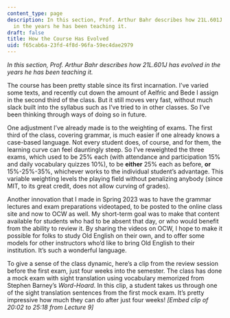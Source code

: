 ```yaml
---
content_type: page
description: In this section, Prof. Arthur Bahr describes how 21L.601J has evolved
  in the years he has been teaching it.
draft: false
title: How the Course Has Evolved
uid: f65cab6a-23fd-4f8d-96fa-59ec4dae2979
---
```

*In this section, Prof. Arthur Bahr describes how 21L.601J has evolved in the years he has been teaching it.*

The course has been pretty stable since its first incarnation. I’ve varied some texts, and recently cut down the amount of Aelfric and Bede I assign in the second third of the class. But it still moves very fast, without much slack built into the syllabus such as I’ve tried to in other classes. So I’ve been thinking through ways of doing so in future. 

One adjustment I’ve already made is to the weighting of exams. The first third of the class, covering grammar, is much easier if one already knows a case-based language. Not every student does, of course, and for them, the learning curve can feel dauntingly steep. So I’ve reweighted the three exams, which used to be 25% each (with attendance and participation 15% and daily vocabulary quizzes 10%), to be **either** 25% each as before, **or** 15%-25%-35%, whichever works to the individual student’s advantage. This variable weighting levels the playing field without penalizing anybody (since MIT, to its great credit, does not allow curving of grades).

Another innovation that I made in Spring 2023 was to have the grammar lectures and exam preparations videotaped, to be posted to the online class site and now to OCW as well. My short-term goal was to make that content available for students who had to be absent that day, or who would benefit from the ability to review it. By sharing the videos on OCW, I hope to make it possible for folks to study Old English on their own, and to offer some models for other instructors who’d like to bring Old English to their institution. It’s such a wonderful language.

To give a sense of the class dynamic, here’s a clip from the review session before the first exam, just four weeks into the semester. The class has done a mock exam with sight translation using vocabulary memorized from Stephen Barney’s *Word-Hoard*. In this clip, a student takes us through one of the sight translation sentences from the first mock exam. It’s pretty impressive how much they can do after just four weeks! *\[Embed clip of 20:02 to 25:18 from Lecture 9\]*